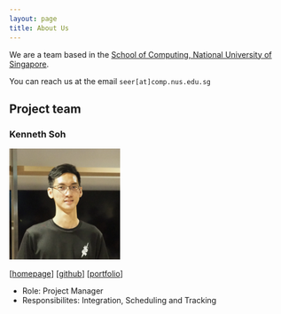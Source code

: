 ```yaml
---
layout: page
title: About Us
---
```


We are a team based in the [School of Computing, National University of Singapore](https://www.comp.nus.edu.sg).

You can reach us at the email `seer[at]comp.nus.edu.sg`

## Project team

### Kenneth Soh

<img src="images/kennethsoh.png" width="200px">

[[homepage](http://kennethsoh.me)]
[[github](https://github.com/kennethsoh)]
[[portfolio](team/kennethsoh.md)]

* Role: Project Manager
* Responsibilites: Integration, Scheduling and Tracking


